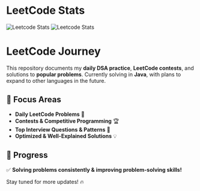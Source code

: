 #  LeetCode Stats  

![Leetcode Stats](https://leetcard.jacoblin.cool/simpostor?theme=dark&ext=activity,heatmap)
![Leetcode Stats](https://leetcard.jacoblin.cool/JacobLinCool?ext=activity)

#  LeetCode Journey  

This repository documents my **daily DSA practice**, **LeetCode contests**, and solutions to **popular problems**. Currently solving in **Java**, with plans to expand to other languages in the future.  

## 📌 Focus Areas  
- **Daily LeetCode Problems** 📅  
- **Contests & Competitive Programming** 🏆  
- **Top Interview Questions & Patterns** 📖  
- **Optimized & Well-Explained Solutions** 💡  

## 🚀 Progress  
✅ **Solving problems consistently & improving problem-solving skills!**  

Stay tuned for more updates! 🔥  

